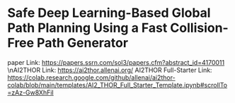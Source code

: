 # Safe Deep Learning-Based Global Path Planning Using a Fast Collision-Free Path Generator
paper Link: https://papers.ssrn.com/sol3/papers.cfm?abstract_id=4170011
\nAI2THOR Link: https://ai2thor.allenai.org/
AI2THOR Full-Starter Link: https://colab.research.google.com/github/allenai/ai2thor-colab/blob/main/templates/AI2_THOR_Full_Starter_Template.ipynb#scrollTo=zAz-Gw8XhFiI
